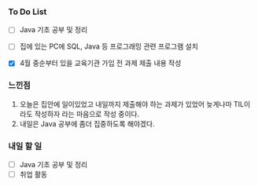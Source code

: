 ### To Do List

- [ ] Java 기초 공부 및 정리
- [ ] 집에 있는 PC에 SQL, Java 등 프로그래밍 관련 프로그램 설치

- [x] 4월 중순부터 있을 교육기관 가입 전 과제 제출 내용 작성



### 느낀점

1. 오늘은 집안에 일이있었고 내일까지 제출해야 하는 과제가 있었어 늦게나마 TIL이라도 작성하자 라는 마음으로 작성 중이다.
2. 내일은 Java 공부에 좀더 집중하도록 해야겠다.

### 내일 할 일

- [ ] Java 기초 공부 및 정리
- [ ] 취업 활동
